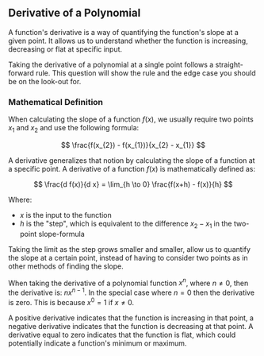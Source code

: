 ## Derivative of a Polynomial

A function's derivative is a way of quantifying the function's slope at a given point. It allows us to understand whether the function is increasing, decreasing or flat at specific input. 

Taking the derivative of a polynomial at a single point follows a straight-forward rule. This question will show the rule and the edge case you should be on the look-out for.

### Mathematical Definition

When calculating the slope of a function $f(x)$, we usually require two points $x_{1}$ and $x_{2}$ and use the following formula:

$$
\frac{f(x_{2}) - f(x_{1})}{x_{2} - x_{1}}
$$

A derivative generalizes that notion by calculating the slope of a function at a specific point.
A derivative of a function $f(x)$ is mathematically defined as:

$$
\frac{d f(x)}{d x} = \lim_{h \to 0} \frac{f(x+h) - f(x)}{h}
$$

Where:
- $x$ is the input to the function
- $h$ is the "step", which is equivalent to the difference $x_{2} - x_{1}$ in the two-point slope-formula

Taking the limit as the step grows smaller and smaller, allow us to quantify the slope at a certain point, instead of having to consider two points as in other methods of finding the slope.

When taking the derivative of a polynomial function $x^{n}$, where $n \neq 0$, then the derivative is: $n x^{n-1}$. In the special case where $n = 0$ then the derivative is zero. This is because $x^{0} = 1$ if $x \neq 0$.

A positive derivative indicates that the function is increasing in that point, a negative derivative indicates that the function is decreasing at that point. A derivative equal to zero indicates that the function is flat, which could potentially indicate a function's minimum or maximum.